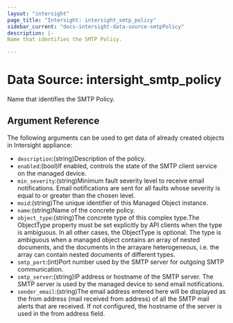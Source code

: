 ```yaml
---
layout: "intersight"
page_title: "Intersight: intersight_smtp_policy"
sidebar_current: "docs-intersight-data-source-smtpPolicy"
description: |-
Name that identifies the SMTP Policy.

---
```


# Data Source: intersight_smtp_policy
Name that identifies the SMTP Policy.

## Argument Reference
The following arguments can be used to get data of already created objects in Intersight appliance:
* `description`:(string)Description of the policy.
* `enabled`:(bool)If enabled, controls the state of the SMTP client service on the managed device.
* `min_severity`:(string)Minimum fault severity level to receive email notifications. Email notifications are sent for all faults whose severity is equal to or greater than the chosen level.
* `moid`:(string)The unique identifier of this Managed Object instance.
* `name`:(string)Name of the concrete policy.
* `object_type`:(string)The concrete type of this complex type.The ObjectType property must be set explicitly by API clients when the type is ambiguous. In all other cases, the ObjectType is optional. The type is ambiguous when a managed object contains an array of nested documents, and the documents in the arrayare heterogeneous, i.e. the array can contain nested documents of different types.
* `smtp_port`:(int)Port number used by the SMTP server for outgoing SMTP communication.
* `smtp_server`:(string)IP address or hostname of the SMTP server. The SMTP server is used by the managed device to send email notifications.
* `sender_email`:(string)The email address entered here will be displayed as the from address (mail received from address) of all the SMTP mail alerts that are received. If not configured, the hostname of the server is used in the from address field.
